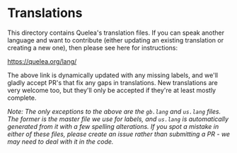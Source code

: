 # Translations

This directory contains Quelea's translation files. If you can speak another language and want to contribute (either updating an existing translation or creating a new one), then please see here for instructions:

https://quelea.org/lang/

The above link is dynamically updated with any missing labels, and we'll gladly accept PR's that fix any gaps in translations. New translations are very welcome too, but they'll only be accepted if they're at least mostly complete.

*Note: The only exceptions to the above are the `gb.lang` and `us.lang` files. The former is the master file we use for labels, and `us.lang` is automatically generated from it with a few spelling alterations. If you spot a mistake in either of these files, please create an issue rather than submitting a PR - we may need to deal with it in the code.*
